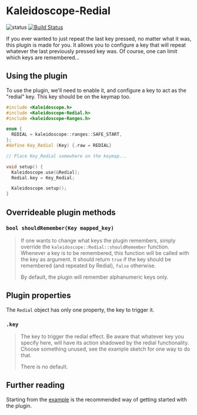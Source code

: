 # Kaleidoscope-Redial

![status][st:experimental] [![Build Status][travis:image]][travis:status]

 [travis:image]: https://travis-ci.org/keyboardio/Kaleidoscope-Redial.svg?branch=master
 [travis:status]: https://travis-ci.org/keyboardio/Kaleidoscope-Redial

 [st:stable]: https://img.shields.io/badge/stable-✔-black.svg?style=flat&colorA=44cc11&colorB=494e52
 [st:broken]: https://img.shields.io/badge/broken-X-black.svg?style=flat&colorA=e05d44&colorB=494e52
 [st:experimental]: https://img.shields.io/badge/experimental----black.svg?style=flat&colorA=dfb317&colorB=494e52

If you ever wanted to just repeat the last key pressed, no matter what it was,
this plugin is made for you. It allows you to configure a key that will repeat
whatever the last previously pressed key was. Of course, one can limit which
keys are remembered...

## Using the plugin

To use the plugin, we'll need to enable it, and configure a key to act as the
"redial" key. This key should be on the keymap too.

```c++
#include <Kaleidoscope.h>
#include <Kaleidoscope-Redial.h>
#include <kaleidoscope-Ranges.h>

enum {
  REDIAL = kaleidoscope::ranges::SAFE_START,
};
#define Key_Redial (Key) {.raw = REDIAL}

// Place Key_Redial somewhere on the keymap...

void setup() {
  Kaleidoscope.use(&Redial);
  Redial.key = Key_Redial;

  Kaleidoscope.setup();
}
```

## Overrideable plugin methods

### `bool shouldRemember(Key mapped_key)`

> If one wants to change what keys the plugin remembers, simply override the
> `kaleidoscope::Redial::shouldRemember` function. Whenever a key is to be
> remembered, this function will be called with the key as argument. It should
> return `true` if the key should be remembered (and repeated by Redial),
> `false` otherwise.
>
> By default, the plugin will remember alphanumeric keys only.

## Plugin properties

The `Redial` object has only one property, the key to trigger it.

### `.key`

> The key to trigger the redial effect. Be aware that whatever key you specify
> here, will have its action shadowed by the redial functionality. Choose
> something unused, see the example sketch for one way to do that.
>
> There is no default.

## Further reading

Starting from the [example][plugin:example] is the recommended way of getting
started with the plugin.

 [plugin:example]: https://github.com/keyboardio/Kaleidoscope-Redial/blob/master/examples/Redial/Redial.ino
